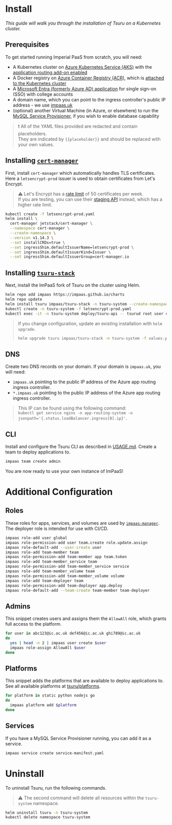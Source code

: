 # Install
*This guide will walk you through the installation of Tsuru on a Kubernetes cluster.*

## Prerequisites
To get started running Imperial PaaS from scratch, you will need:
- A Kubernetes cluster on [Azure Kubernetes Service (AKS)](https://azure.microsoft.com/en-gb/products/kubernetes-service) with the [application routing add-on enabled](https://learn.microsoft.com/en-us/azure/aks/app-routing)
- A Docker registry on [Azure Container Registry (ACR)](https://azure.microsoft.com/en-gb/products/container-registry), which is [attached to the Kubernetes cluster](https://learn.microsoft.com/en-us/azure/aks/cluster-container-registry-integration)
- A [Microsoft Entra (formerly Azure AD) application](https://learn.microsoft.com/en-us/entra/identity-platform/howto-create-service-principal-portal) for single sign-on (SSO) with college accounts
- A domain name, which you can point to the ingress controller's public IP address - we use [impaas.uk](https://impaas.uk)
- (optional) another Virtual Machine (in Azure, or elsewhere) to run the [MySQL Service Provisioner](https://github.com/impaas/mysql-database-provisioner), if you wish to enable database capability

> :exclamation: All of the YAML files provided are redacted and contain placeholders.<br>
> They are indicated by `{{placeholder}}` and should be replaced with your own values.

## Installing [`cert-manager`](https://cert-manager.io/)
First, install `cert-manager` which automatically handles TLS certificates.<br>
Here a `letsencrypt-prod` issuer is used to obtain certificates from Let's Encrypt.

> :warning: Let's Encrypt has a [rate limit](https://letsencrypt.org/docs/rate-limits/) of 50 certificates per week.<br>
> If you are testing, you can use their [staging API](https://letsencrypt.org/docs/staging-environment/) instead, which has a higher rate limit.<br>

```sh
kubectl create -f letsencrypt-prod.yaml
helm install \
  cert-manager jetstack/cert-manager \
  --namespace cert-manager \
  --create-namespace \
  --version v1.14.3 \
  --set installCRDs=true \
  --set ingressShim.defaultIssuerName=letsencrypt-prod \
  --set ingressShim.defaultIssuerKind=Issuer \
  --set ingressShim.defaultIssuerGroup=cert-manager.io
```

## Installing [`tsuru-stack`](https://tsuru.io/)
Next, install the ImPaaS fork of Tsuru on the cluster using Helm.

```sh
helm repo add impaas https://impaas.github.io/charts
helm repo update
helm install tsuru impaas/tsuru-stack -n tsuru-system --create-namespace -f values.yaml
kubectl create -n tsuru-system -f letsencrypt-prod.yaml
kubectl exec -it -n tsuru-system deploy/tsuru-api -- tsurud root user create abc123@ic.ac.uk
```

> If you change configuration, update an existing installation with `helm upgrade`.
> ```sh
> helm upgrade tsuru impaas/tsuru-stack -n tsuru-system -f values.yaml
> ```

## DNS
Create two DNS records on your domain. If your domain is `impaas.uk`, you will need:
- `impaas.uk` pointing to the public IP address of the Azure app routing ingress controller.
- `*.impaas.uk` pointing to the public IP address of the Azure app routing ingress controller.

> This IP can be found using the following command:<br>
> `kubectl get service nginx -n app-routing-system -o jsonpath='{.status.loadBalancer.ingress[0].ip}'`.

## CLI
Install and configure the Tsuru CLI as described in [USAGE.md](USAGE.md).
Create a team to deploy applications to.

```sh
impaas team create admin
```

You are now ready to use your own instance of ImPaaS!

# Additional Configuration
## Roles
These roles for apps, services, and volumes are used by [`impaas-manager`](https://github.com/impaas/impaas-manager).<br>
The deployer role is intended for use with CI/CD.

```sh
impaas role-add user global
impaas role-permission-add user team.create role.update.assign
impaas role-default-add --user-create user
impaas role-add team-member team
impaas role-permission-add team-member app team.token
impaas role-add team-member_service team
impaas role-permission-add team-member_service service
impaas role-add team-member_volume team
impaas role-permission-add team-member_volume volume
impaas role-add team-deployer team
impaas role-permission-add team-deployer app.deploy
impaas role-default-add --team-create team-member team-deployer
```

## Admins
This snippet creates users and assigns them the `AllowAll` role, which grants full access to the platform.

```sh
for user in abc123@ic.ac.uk def456@ic.ac.uk ghi789@ic.ac.uk
do
  yes | head -n 2 | impaas user create $user
  impaas role-assign AllowAll $user
done
```

## Platforms
This snippet adds the platforms that are available to deploy applications to.<br>
See all available platforms at [tsuru/platforms](https://github.com/tsuru/platforms).

```sh
for platform in static python nodejs go
do
  impaas platform add $platform
done
```

## Services
If you have a MySQL Service Provisioner running, you can add it as a service.

```sh
impaas service create service-manifest.yaml
```

# Uninstall
To uninstall Tsuru, run the following commands.<br>
> :warning: The second command will delete all resources within the `tsuru-system` namespace.

```sh
helm uninstall tsuru -n tsuru-system
kubectl delete namespace tsuru-system
```
